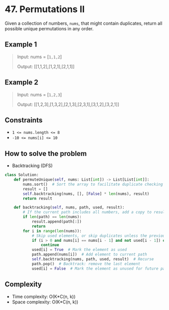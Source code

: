 # 47. Permutations II

<Badge type="warning" text="Medium" /> [<Badge type="info" text="LeetCode" />](https://leetcode.com/problems/permutations-ii/)

Given a collection of numbers, `nums`, that might contain duplicates, return all possible unique permutations in any order.

## Example 1
> Input: nums = [`1,1,2`]
>
> Output: [[1,1,2],[1,2,1],[2,1,1]]

## Example 2
> Input: nums = [`1,2,3`]
>
> Output: [[1,2,3],[1,3,2],[2,1,3],[2,3,1],[3,1,2],[3,2,1]]

## Constraints
- `1 <= nums.length <= 8`
- `-10 <= nums[i] <= 10`

## How to solve the problem

- Backtracking (DFS)

```python
class Solution:
    def permuteUnique(self, nums: List[int]) -> List[List[int]]:
        nums.sort()  # Sort the array to facilitate duplicate checking
        result = []
        self.backtracking(nums, [], [False] * len(nums), result)
        return result

    def backtracking(self, nums, path, used, result):
        # If the current path includes all numbers, add a copy to result
        if len(path) == len(nums):
            result.append(path[:])
            return
        for i in range(len(nums)):
            # Skip used elements, or skip duplicates unless the previous duplicate has been used in this branch
            if (i > 0 and nums[i] == nums[i - 1] and not used[i - 1]) or used[i]:
                continue
            used[i] = True  # Mark the element as used
            path.append(nums[i])  # Add element to current path
            self.backtracking(nums, path, used, result)  # Recurse
            path.pop()  # Backtrack: remove the last element
            used[i] = False  # Mark the element as unused for future paths
```

## Complexity
- Time complexity: O(K*C(n, k))
- Space complexity: O(K*C(n, k))

<!-- <CommentSection /> -->
